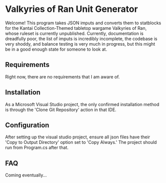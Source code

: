 # Valkyries of Ran Unit Generator

Welcome! This program takes JSON imputs and converts them to statblocks for the Kantai Collection-Themed tabletop wargame Valkyries of Ran, whose ruleset is currently unpublished. Currently, documentation is dreadfully poor, the list of imputs is incredibly incomplete, the codebase is very shoddy, and balance testing is very much in progress, but this might be in a good enough state for someone to look at.

## Requirements

Right now, there are no requirements that I am aware of.

## Installation

As a Microsoft Visual Studio project, the only confirmed installation method is through the 'Clone Git Repository' action in that IDE.

## Configuration

After setting up the visual studio project, ensure all json files have their 'Copy to Output Directory' option set to 'Copy Always.' The project should run from Program.cs after that.

## FAQ

Coming eventually...
